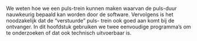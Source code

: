 
We weten hoe we een puls-trein kunnen maken waarvan de puls-duur nauwkeurig bepaald kan worden door de software. Vervolgens is het noodzakelijk dat de “verstuurde” puls- trein ook goed aan komt bij de ontvanger. In dit hoofdstuk gebruiken we twee eenvoudige programma’s om te onderzoeken of dat ook technisch uitvoerbaar is.
